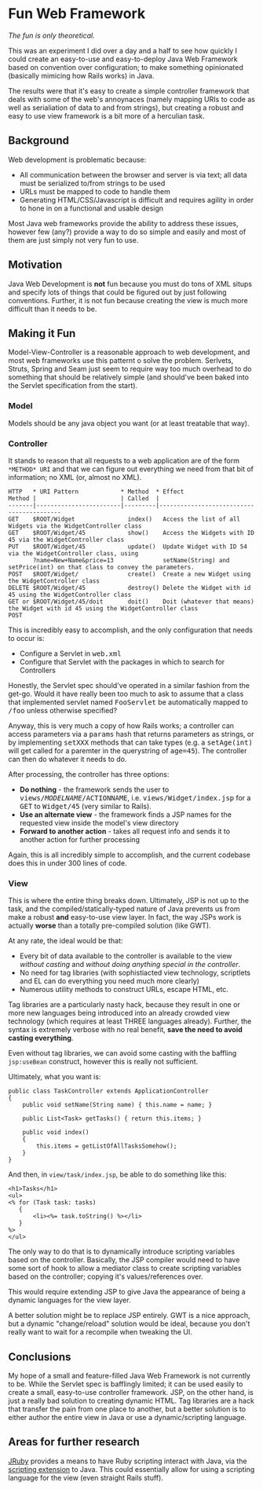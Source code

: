 # Fun Web Framework

*The fun is only theoretical.*

This was an experiment I did over a day and a half to see how quickly I could create an easy-to-use and easy-to-deploy Java Web Framework based on convention over configuration; to make something opinionated (basically mimicing how Rails works) in Java.  

The results were that it's easy to create a simple controller framework that deals with some of the web's annoynaces (namely mapping URIs to code as well as serialiation of data to and from strings), but creating a robust and easy to use view framework is a bit more of a herculian task.

## Background

Web development is problematic because:

* All communication between the browser and server is via text; all data must be serialized to/from strings to be used
* URLs must be mapped to code to handle them
* Generating HTML/CSS/Javascript is difficult and requires agility in order to hone in on a functional and usable design

Most Java web frameworks provide the ability to address these issues, however few (any?) provide a way to do so simple and easily and most of them are just simply not very fun to use.

## Motivation

Java Web Development is **not** fun because you must do tons of XML situps and specify lots of things that could be figured out by just following conventions.  Further, it is not fun because creating the view is much more difficult than it needs to be.

## Making it Fun

Model-View-Controller is a reasonable approach to web development, and most web frameworks use this patternt o solve the problem.  Serlvets, Struts, Spring and Seam just seem to require way too much overhead to do something that should be relatively simple (and should've been baked into the Servlet specification from the start).

### Model

Models should be any java object you want (or at least treatable that way).

### Controller

It stands to reason that all requests to a web application are of the form `*METHOD* URI` and that we can figure out everything we need from that bit of information; no XML (or, almost no XML).

    HTTP   * URI Pattern            * Method  * Effect
    Method |                        | Called  |
    -------|------------------------|---------|------------------------------------------
    GET    $ROOT/Widget               index()   Access the list of all Widgets via the WidgetController class
    GET    $ROOT/Widget/45            show()    Access the Widgets with ID 45 via the WidgetController class
    PUT    $ROOT/Widget/45            update()  Update Widget with ID 54 via the WidgetController class, using
           ?name=New+Name&price=13              setName(String) and setPrice(int) on that class to convey the parameters.
    POST   $ROOT/Widget/              create()  Create a new Widget using the WidgetController class
    DELETE $ROOT/Widget/45            destroy() Delete the Widget with id 45 using the WidgetController class
    GET or $ROOT/Widget/45/doit       doit()    Doit (whatever that means) the Widget with id 45 using the WidgetController class
    POST

This is incredibly easy to accomplish, and the only configuration that needs to occur is:

* Configure a Servlet in <tt>web.xml</tt>
* Configure that Servlet with the packages in which to search for Controllers

Honestly, the Servlet spec should've operated in a similar fashion from the get-go.  Would it have really been too much to ask to assume that a class that implemented servlet named <tt>FooServlet</tt> be automatically mapped to <tt>/foo</tt> unless otherwise specified?

Anyway, this is very much a copy of how Rails works; a controller can access parameters via a <tt>params</tt> hash that returns parameters as strings, or by implementing <tt>setXXX</tt> methods that can take types (e.g. a <tt>setAge(int)</tt> will get called for a paremter in the querystring of <tt>age=45</tt>).  The controller can then do whatever it needs to do.

After processing, the controller has three options: 

* **Do nothing** - the framework sends the user to <tt>views/$MODELNAME/$ACTIONNAME</tt>, i.e.  <tt>views/Widget/index.jsp</tt> for a <tt>GET</tt> to <tt>Widget/45</tt> (very similar to Rails).
* **Use an alternate view** - the framework finds a JSP names for the requested view inside the model's view directory
* **Forward to another action** - takes all request info and sends it to another action for further processing

Again, this is all incredibly simple to accomplish, and the current codebase does this in under 300 lines of code.

### View

This is where the entire thing breaks down.  Ultimately, JSP is not up to the task, and the compiled/statically-typed nature of Java prevents us from make a robust **and** easy-to-use view layer.  In fact, the way JSPs work is actually **worse** than a totally pre-compiled solution (like GWT).

At any rate, the ideal would be that:

* Every bit of data available to the controller is available to the view *without casting* and *without doing anything special in the controller*.
* No need for tag libraries (with sophistiacted view technology, scriptlets and EL can do everything you need much more clearly)
* Numerous utility methods to construct URLs, escape HTML, etc.

Tag libraries are a particularly nasty hack, because they result in one or more new languages being introduced into an already crowded view technology (which requires at least THREE languages already).  Further, the syntax is extremely verbose with no real benefit, **save the need to avoid casting everything**.  

Even without tag libraries, we can avoid some casting with the baffling `jsp:useBean` construct, however this is really not sufficient.

Ultimately, what you want is:

    public class TaskController extends ApplicationController
    {
        public void setName(String name) { this.name = name; }

        public List<Task> getTasks() { return this.items; }

        public void index()
        {
            this.items = getListOfAllTasksSomehow();
        }
    }

And then, in `view/task/index.jsp`, be able to do something like this:

    <h1>Tasks</h1>
    <ul>
    <% for (Task task: tasks)
       {
           <li><%= task.toString() %></li>
       }
    %>
    </ul>

The only way to do that is to dynamically introduce scripting variables based on the controller.  Basically, the JSP compiler would need to have some sort of hook to allow a mediator class to create scripting variables based on the controller; copying it's values/references over.

This would require extending JSP to give Java the appearance of being a dynamic languages for the view layer.

A better solution might be to replace JSP entirely.  GWT is a nice approach, but a dynamic "change/reload" solution would be ideal, because you don't really want to wait for a recompile when tweaking the UI.

## Conclusions

My hope of a small and feature-filled Java Web Framework is not currently to be.  While the Servlet spec is bafflingly limited; it can be used easily to create a small, easy-to-use controller framework.  JSP, on the other hand, is just a really bad solution to creating dynamic HTML.  Tag libraries are a hack that transfer the pain from one place to another, but a better solution is to either author the entire view in Java or use a dynamic/scripting language.

## Areas for further research

[JRuby](http://wiki.jruby.org/wiki/Main_Page) provides a means to have Ruby scripting interact with Java, via the [scripting extension](https://scripting.dev.java.net/) to Java.  This could essentially allow for using a scripting language for the view (even straight Rails stuff).


